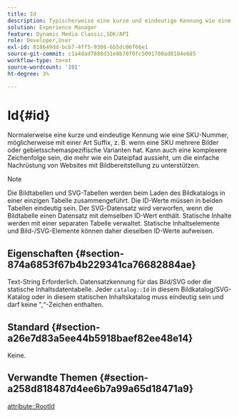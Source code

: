 ```yaml
---
title: Id
description: Typischerweise eine kurze und eindeutige Kennung wie eine SKU-Nummer, möglicherweise mit einer Art Suffix, z. B. wenn eine SKU mehrere Bilder oder gebietsschemaspezifische Varianten hat.
solution: Experience Manager
feature: Dynamic Media Classic,SDK/API
role: Developer,User
exl-id: 818649dd-bcb7-4ff5-9308-6b5dc06f66e1
source-git-commit: c1a4dad7888d31e0b78f0fc5091700ad8104e685
workflow-type: tm+mt
source-wordcount: '191'
ht-degree: 3%

---
```


# Id{#id}

Normalerweise eine kurze und eindeutige Kennung wie eine SKU-Nummer, möglicherweise mit einer Art Suffix, z. B. wenn eine SKU mehrere Bilder oder gebietsschemaspezifische Varianten hat. Kann auch eine komplexere Zeichenfolge sein, die mehr wie ein Dateipfad aussieht, um die einfache Nachrüstung von Websites mit Bildbereitstellung zu unterstützen.

>[!NOTE]
>
>Die Bildtabellen und SVG-Tabellen werden beim Laden des Bildkatalogs in einer einzigen Tabelle zusammengeführt. Die ID-Werte müssen in beiden Tabellen eindeutig sein. Der SVG-Datensatz wird verworfen, wenn die Bildtabelle einen Datensatz mit demselben ID-Wert enthält. Statische Inhalte werden mit einer separaten Tabelle verwaltet. Statische Inhaltselemente und Bild-/SVG-Elemente können daher dieselben ID-Werte aufweisen.

## Eigenschaften {#section-874a6853f67b4b229341ca76682884ae}

Text-String Erforderlich. Datensatzkennung für das Bild/SVG oder die statische Inhaltsdatentabelle. Jeder `catalog::Id` in diesem Bildkatalog/SVG-Katalog oder in diesem statischen Inhaltskatalog muss eindeutig sein und darf keine &quot;,“-Zeichen enthalten.

## Standard {#section-a26e7d83a5ee44b5918baef82ee48e14}

Keine.

## Verwandte Themen {#section-a258d818487d4ee6b7a99a65d18471a9}

[attribute::RootId](../../../../../../is-api/image-catalog/image-serving-api-ref/c-image-catalog-reference/c-attributes-reference/r-rootid.md#reference-13653312925e4a08b90f99961d53f546)
